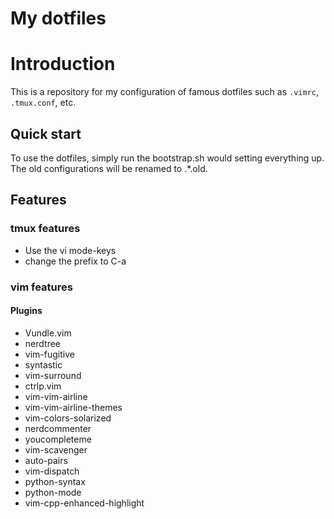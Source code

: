 # My dotfiles

# Introduction

This is a repository for my configuration of famous dotfiles such as `.vimrc`, `.tmux.conf`, etc.

## Quick start

To use the dotfiles, simply run the bootstrap.sh would setting everything up. The old configurations will be renamed to .\*.old.

## Features

### tmux features
- Use the vi mode-keys
- change the prefix to C-a

### vim features

#### Plugins

- Vundle.vim
- nerdtree
- vim-fugitive
- syntastic
- vim-surround
- ctrlp.vim
- vim-vim-airline
- vim-vim-airline-themes
- vim-colors-solarized
- nerdcommenter
- youcompleteme
- vim-scavenger
- auto-pairs
- vim-dispatch
- python-syntax
- python-mode
- vim-cpp-enhanced-highlight

